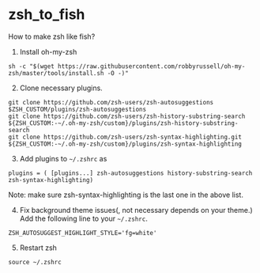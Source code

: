 # zsh_to_fish
How to make zsh like fish?


1. Install oh-my-zsh
```
sh -c "$(wget https://raw.githubusercontent.com/robbyrussell/oh-my-zsh/master/tools/install.sh -O -)"
```

2. Clone necessary plugins.
```
git clone https://github.com/zsh-users/zsh-autosuggestions $ZSH_CUSTOM/plugins/zsh-autosuggestions
git clone https://github.com/zsh-users/zsh-history-substring-search ${ZSH_CUSTOM:-~/.oh-my-zsh/custom}/plugins/zsh-history-substring-search
git clone https://github.com/zsh-users/zsh-syntax-highlighting.git ${ZSH_CUSTOM:-~/.oh-my-zsh/custom}/plugins/zsh-syntax-highlighting
```

3. Add plugins to `~/.zshrc` as
```
plugins = ( [plugins...] zsh-autosuggestions history-substring-search zsh-syntax-highlighting)
```
Note: make sure zsh-syntax-highlighting is the last one in the above list.

4. Fix background theme issues(, not necessary depends on your theme.)
Add the following line to your `~/.zshrc`.
```
ZSH_AUTOSUGGEST_HIGHLIGHT_STYLE='fg=white'
```

5. Restart zsh
```
source ~/.zshrc
```
